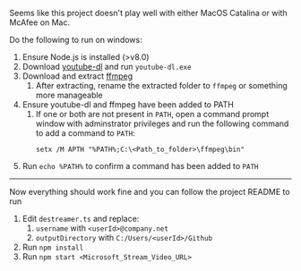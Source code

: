 Seems like this project doesn't play well with either MacOS Catalina or with McAfee on Mac.

Do the following to run on windows:
1. Ensure Node.js is installed (>v8.0)
1. Download [youtube-dl](https://ytdl-org.github.io/youtube-dl/download.html) and run `youtube-dl.exe`
1. Download and extract [ffmpeg](https://ffmpeg.zeranoe.com/builds/)
    1. After extracting, rename the extracted folder to `ffmpeg` or something more manageable
1. Ensure youtube-dl and ffmpeg have been added to PATH
    1. If one or both are not present in `PATH`, open a command prompt window with adminstrator privileges and run the following command to add a command to `PATH`:    
        ```
        setx /M APTH "%PATH%;C:\<Path_to_folder>\ffmpeg\bin"
        ```
1. Run `echo %PATH%` to confirm a command has been added to `PATH`

-----

Now everything should work fine and you can follow the project README to run
1. Edit `destreamer.ts` and replace:
    1. `username` with `<userId>@company.net`
    1. `outputDirectory` with `C:/Users/<userId>/Github`
1. Run `npm install`
1. Run `npm start <Microsoft_Stream_Video_URL>`
